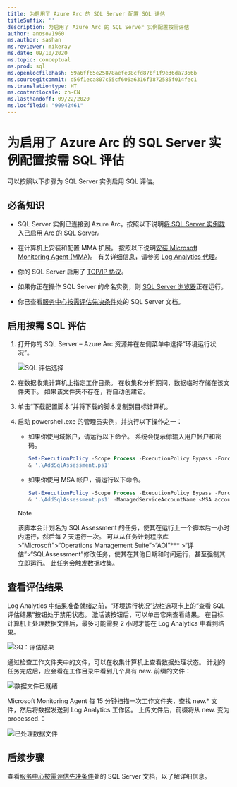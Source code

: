 ```yaml
---
title: 为启用了 Azure Arc 的 SQL Server 配置 SQL 评估
titleSuffix: ''
description: 为启用了 Azure Arc 的 SQL Server 实例配置按需评估
author: anosov1960
ms.author: sashan
ms.reviewer: mikeray
ms.date: 09/10/2020
ms.topic: conceptual
ms.prod: sql
ms.openlocfilehash: 59a6ff65e25878aefe08cfd87bf1f9e36da7366b
ms.sourcegitcommit: d56f1eca807c55cf606a6316f3872585f014fec1
ms.translationtype: HT
ms.contentlocale: zh-CN
ms.lasthandoff: 09/22/2020
ms.locfileid: "90942461"
---
```

# <a name="configure-on-demand-sql-assessment-for-azure-arc-enabled-sql-server-instance"></a>为启用了 Azure Arc 的 SQL Server 实例配置按需 SQL 评估

可以按照以下步骤为 SQL Server 实例启用 SQL 评估。

## <a name="prerequisites"></a>必备知识

* SQL Server 实例已连接到 Azure Arc。按照以下说明[将 SQL Server 实例载入已启用 Arc 的 SQL Server](connect.md)。

* 在计算机上安装和配置 MMA 扩展。 按照以下说明[安装 Microsoft Monitoring Agent (MMA)](configure-advanced-data-security.md#install-microsoft-monitoring-agent-mma)。 有关详细信息，请参阅 [Log Analytics 代理](https://docs.microsoft.com/azure/azure-monitor/platform/log-analytics-agent)。

* 你的 SQL Server 启用了 [TCP/IP 协议](../../database-engine/configure-windows/enable-or-disable-a-server-network-protocol.md)。

* 如果你正在操作 SQL Server 的命名实例，则 [SQL Server 浏览器](../../tools/configuration-manager/sql-server-browser-service.md)正在运行。

* 你已查看[服务中心按需评估先决条件](https://docs.microsoft.com/services-hub/health/assessment-prereq-docs#on-demand-assessment-prerequisite-documents)处的 SQL Server 文档。

## <a name="enable-on-demand-sql-assessment"></a>启用按需 SQL 评估

1. 打开你的 SQL Server – Azure Arc 资源并在左侧菜单中选择“环境运行状况”。

   ![SQL 评估选择](media/assess/sql-assessment-heading-sql-server-arc.png)

1. 在数据收集计算机上指定工作目录。 在收集和分析期间，数据临时存储在该文件夹下。 如果该文件夹不存在，将自动创建它。

1. 单击“下载配置脚本”并将下载的脚本复制到目标计算机。

1. 启动 powershell.exe 的管理员实例，并执行以下操作之一： 
   * 如果你使用域帐户，请运行以下命令。 系统会提示你输入用户帐户和密码。 

      ```powershell
      Set-ExecutionPolicy -Scope Process -ExecutionPolicy Bypass -Force
      & '.\AddSqlAssessment.ps1'
      ```

    * 如果你使用 MSA 帐户，请运行以下命令。

      ```powershell
      Set-ExecutionPolicy -Scope Process -ExecutionPolicy Bypass -Force
      & '.\AddSqlAssessment.ps1' -ManagedServiceAccountName <MSA account name>
      ```

   > [!NOTE]
   > 该脚本会计划名为 SQLAssessment 的任务，使其在运行上一个脚本后一小时内运行，然后每 7 天运行一次。 可以从任务计划程序库 >“Microsoft”>“Operations Management Suite”>“AOI”*** >“评估”>“SQLAssessment”修改任务，使其在其他日期和时间运行，甚至强制其立即运行。 此任务会触发数据收集。

## <a name="view-the-assessment-results"></a>查看评估结果

Log Analytics 中结果准备就绪之前，“环境运行状况”边栏选项卡上的“查看 SQL 评估结果”按钮处于禁用状态。 激活该按钮后，可以单击它来查看结果。 在目标计算机上处理数据文件后，最多可能需要 2 小时才能在 Log Analytics 中看到结果。

![SQ：评估结果](media/assess/sql-assessment-results.png)

通过检查工作文件夹中的文件，可以在收集计算机上查看数据处理状态。 计划的任务完成后，应会看在工作目录中看到几个具有 new. 前缀的文件：

![数据文件已就绪](media/assess/sql-assessment-data-files-ready.png)

Microsoft Monitoring Agent 每 15 分钟扫描一次工作文件夹，查找 new.* 文件，然后将数据发送到 Log Analytics 工作区。 上传文件后，前缀将从 new. 变为 processed.：

![已处理数据文件](media/assess/sql-assessment-data-files-processed.png)

## <a name="next-steps"></a>后续步骤

查看[服务中心按需评估先决条件](https://docs.microsoft.com/services-hub/health/assessment-prereq-docs#on-demand-assessment-prerequisite-documents)处的 SQL Server 文档，以了解详细信息。
